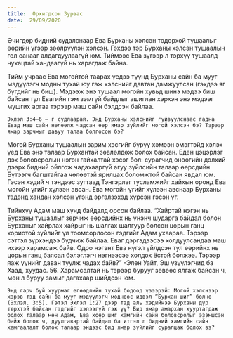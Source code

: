 ```yaml
---
title:  Орхигдсон Зурвас
date:  29/09/2020
---
```


Өчигдөр бидний судалснаар Ева Бурханы хэлсэн тодорхой тушаалыг өөрийн үгээр зөөлрүүлэн хэлсэн. Гэхдээ тэр Бурханы хэлсэн тушаалын гол санааг алдагдуулаагүй юм. Тиймээс Ева зүгээр л тэрхүү тушаалд нухацтай хандаагүй нь харагдаж байна.

Тийм учраас Ева могойтой таарах үедээ түүнд Бурханы сайн ба мууг мэдүүлэгч модны тухай юу гэж хэлснийг давтан дамжуулсан (гэхдээ яг бүгдийг нь биш). Мэдээж энэ тушаал могойн хувьд шинэ мэдээ биш байсан тул Евагийн гэм зэмгүй байдлыг ашиглан хэрхэн энэ мэдээг мушгих аргаа тэрээр маш сайн бэлдсэн байлаа.

`Эхлэл 3:4–6 – г судлаарай. Энд Бурханы хэлснийг гуйвуулснаас гадна Евад маш сайн нөлөөлж чадсан өөр ямар зүйлийг могой хэлсэн бэ? Тэрээр ямар зарчмыг давуу талаа болгосон бэ?`

Могой Бурханы тушаалын зарим хэсгийг буруу хэмээн эмэгтэйд хэлэх үед Ева энэ талаар Бурхантай зөвлөлдөж болох байсан. Еден цэцэрлэг дэх боловсролын нэгэн гайхалтай хэсэг бол: сурагчид өнөөгийн дэлхий дээрх бидний ойлгож чадахааргүй агуу зүйлсийн талаар өөрсдийн Бүтээгч багштайгаа чөлөөтэй ярилцах боломжтой байсан явдал юм. Гэсэн хэдий ч тэндээс зугтаад Тэнгэрлэг тусламжийг хайхын оронд Ева могойн үгийг хүлээн авсан. Ева могойн үгийг хүлээн авснаар Бурханы тэдэнд хандан хэлсэн үгэнд эргэлзэхэд хүрсэн гэсэн үг.

Тийнхүү Адам маш хүнд байдалд орсон байлаа. “Хайртай нэгэн нь Бурханы тушаалыг зөрчиж өөрсдийнх нь үнэнч шударга байдал болон Бурханыг хайрлах хайрыг нь шалгах шалгуур болсон цорын ганц хориотой зүйлийг үл тоомсорлосон гэдгийг Адам ухаарав. Тэрээр сэтгэл зүрхэндээ бүдчиж байлаа. Еваг дэргэдээсээ холдуулсандаа маш ихээр харамсаж байв. Одоо нэгэнт Ева нүгэл үйлдсэн тул өөрийнх нь цорын ганц баясал бэлэглэгч нэгнээсээ холдох ёстой болжээ. Тэрээр яаж үүнийг даван туулж чадах байв?” -Элен Уайт, Эш үзүүлэгчид ба Хаад, хуудас. 56. Харамсалтай нь тэрээр бурууг зөвөөс ялгаж байсан ч, мөн л буруу замыг дагахаар шийдсэн юм.

`Энд гарч буй хуурмаг егөөдлийн тухай бодоод үзээрэй: Могой хэлснээр хэрэв тэд сайн ба мууг мэдүүлэгч модноос идвэл “Бурхан шиг” болно (Эхлэл. 3:5). Гэтэл Эхлэл 1:27 дээр тэд аль хэдийнээ Бурханы дүр төрхтэй байсан гэдгийг хэлээгүй гэж үү? Бид ямар амархан хууртагдаж болох талаар мөн Адам, Ева хоёр шиг хамгийн сайн боловсролыг эзэмшсэн байж болох ч, дуулгавартай байдал ба итгэл л бидний хамгийн сайн хамгаалалт болох талаар эндээс бид ямар зүйлийг суралцаж болох вэ?`